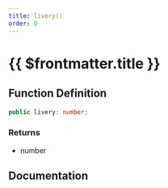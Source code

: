 ```yaml
---
title: livery()
order: 0
---
```


# {{ $frontmatter.title }}

## Function Definition

```ts
public livery: number;
```

### Returns

* number

## Documentation

<!--@include: ./parts/livery.md-->
